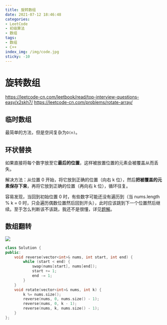 ```yaml
---
title: 旋转数组
date: 2021-07-12 18:46:48
categories:
- LeetCode
- 初级算法
- 数组
tags:
- 数组
- C++
index_img: /img/code.jpg
sticky: -10
---
```


# 旋转数组
https://leetcode-cn.com/leetbook/read/top-interview-questions-easy/x2skh7/
https://leetcode-cn.com/problems/rotate-array/

## 临时数组
最简单的方法，但是空间复杂为`O(n)`。

## 环状替换
如果直接将每个数字放至它**最后的位置**，这样被放置位置的元素会被覆盖从而丢失。

解决方法：从位置 0 开始，将它放到正确的位置（向右 k 位），然后**把被覆盖的元素保存下来**，再将它放到正确的位置（再向右 k 位），循环往复。

容易发现，当回到初始位置 0 时，有些数字可能还没有遍历到（当 nums.length % k = 0 时，只会遍历偶数位置然后回到开头），此时应该跳到下一个位置然后继续。至于怎么判断该不该跳，我还不是很懂，详见[题解](https://leetcode-cn.com/problems/rotate-array/solution/xuan-zhuan-shu-zu-by-leetcode-solution-nipk/)。

## 数组翻转
![](https://i.loli.net/2021/07/17/xNXsC3YdFDwPa8O.png)
```c++
class Solution {
public:
    void reverse(vector<int>& nums, int start, int end) {
        while (start < end) {
            swap(nums[start], nums[end]);
            start += 1;
            end -= 1;
        }
    }
    void rotate(vector<int>& nums, int k) {
        k %= nums.size();
        reverse(nums, 0, nums.size() - 1);
        reverse(nums, 0, k - 1);
        reverse(nums, k, nums.size() - 1);
    }
};
```